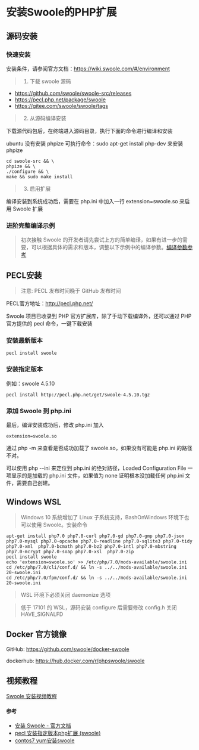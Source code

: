 
# 安装Swoole的PHP扩展

## 源码安装
### 快速安装
安装条件，请参阅官方文档：https://wiki.swoole.com/#/environment

> 1. 下载 swoole 源码
* https://github.com/swoole/swoole-src/releases
* https://pecl.php.net/package/swoole
* https://gitee.com/swoole/swoole/tags

> 2. 从源码编译安装

下载源代码包后，在终端进入源码目录，执行下面的命令进行编译和安装

ubuntu 没有安装 phpize 可执行命令：sudo apt-get install php-dev 来安装 phpize
```shell
cd swoole-src && \
phpize && \
./configure && \
make && sudo make install
```

> 3. 启用扩展

编译安装到系统成功后，需要在 php.ini 中加入一行 extension=swoole.so 来启用 Swoole 扩展

### 进阶完整编译示例
> 初次接触 Swoole 的开发者请先尝试上方的简单编译，如果有进一步的需要，可以根据具体的需求和版本，调整以下示例中的编译参数。[编译参数参考](https://wiki.swoole.com/#/environment?id=%e7%bc%96%e8%af%91%e9%80%89%e9%a1%b9)



## PECL安装
> 注意: PECL 发布时间晚于 GitHub 发布时间

PECL官方地址：http://pecl.php.net/

Swoole 项目已收录到 PHP 官方扩展库，除了手动下载编译外，还可以通过 PHP 官方提供的 pecl 命令，一键下载安装

### 安装最新版本
```shell
pecl install swoole
```

### 安装指定版本
例如：swoole 4.5.10
```
pecl install http://pecl.php.net/get/swoole-4.5.10.tgz
```

### 添加 Swoole 到 php.ini
最后，编译安装成功后，修改 php.ini 加入
```
extension=swoole.so
```

通过 php -m 来查看是否成功加载了 swoole.so，如果没有可能是 php.ini 的路径不对。

可以使用 php --ini 来定位到 php.ini 的绝对路径，Loaded Configuration File 一项显示的是加载的 php.ini 文件，如果值为 none 证明根本没加载任何 php.ini 文件，需要自己创建。


## Windows WSL
> Windows 10 系统增加了 Linux 子系统支持，BashOnWindows 环境下也可以使用 Swoole。安装命令

```shell
apt-get install php7.0 php7.0-curl php7.0-gd php7.0-gmp php7.0-json php7.0-mysql php7.0-opcache php7.0-readline php7.0-sqlite3 php7.0-tidy php7.0-xml  php7.0-bcmath php7.0-bz2 php7.0-intl php7.0-mbstring  php7.0-mcrypt php7.0-soap php7.0-xsl  php7.0-zip
pecl install swoole
echo 'extension=swoole.so' >> /etc/php/7.0/mods-available/swoole.ini
cd /etc/php/7.0/cli/conf.d/ && ln -s ../../mods-available/swoole.ini 20-swoole.ini
cd /etc/php/7.0/fpm/conf.d/ && ln -s ../../mods-available/swoole.ini 20-swoole.ini
```

> WSL 环境下必须关闭 daemonize 选项 

> 低于 17101 的 WSL，源码安装 configure 后需要修改 config.h 关闭 HAVE_SIGNALFD

## Docker 官方镜像
GitHub: https://github.com/swoole/docker-swoole

dockerhub: https://hub.docker.com/r/phpswoole/swoole



## 视频教程
[Swoole 安装视频教程](https://course.swoole-cloud.com/course-video/23)


#### 参考
* [安装 Swoole - 官方文档](https://wiki.swoole.com/#/environment)
* [pecl 安装指定版本php扩展 (swoole)](https://blog.csdn.net/asasasasaq/article/details/96577527)
* [contos7 yum安装swoole](https://blog.csdn.net/weixin_39709920/article/details/104781604)